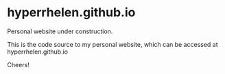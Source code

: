 # hyperrhelen.github.io
Personal website under construction.

This is the code source to my personal website, which can be accessed at hyperrhelen.github.io

Cheers!

